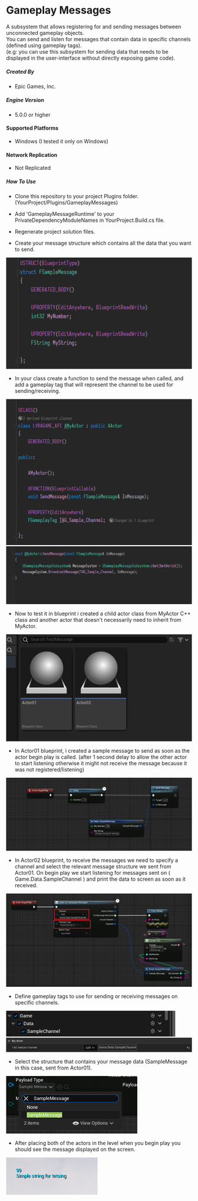 # Gameplay Messages

A subsystem that allows registering for and sending messages between unconnected gameplay objects.
<br>
You can send and listen for messages that contain data in specific channels (defined using gameplay tags).
<br>
(e.g: you can use this subsystem for sending data that needs to be displayed in the user-interface without directly exposing game code).

##### Created By
+ Epic Games, Inc.
 
##### Engine Version
+ 5.0.0 or higher

#### Supported Platforms
+ Windows (I tested it only on Windows)

#### Network Replication
+ Not Replicated

##### How To Use
+ Clone this repository to your project Plugins folder. (YourProject/Plugins/GameplayMessages)
+ Add 'GameplayMessageRuntime' to your PrivateDependencyModuleNames in YourProject.Build.cs file.
+ Regenerate project solution files.

+ Create your message structure which contains all the data that you want to send.

![](/Docs/Capture01.PNG)

+ In your class create a function to send the message when called, and add a gameplay tag that will represent the channel to be used for sending/receiving.

![](/Docs/Capture02.PNG)
![](/Docs/Capture03.PNG)

+ Now to test it in blueprint i created a child actor class from MyActor C++ class and another actor that doesn't necessarily need to inherit from MyActor.

![](/Docs/Capture04.PNG)

+ In Actor01 blueprint, i created a sample message to send as soon as the actor begin play is called. (after 1 second delay to allow the other actor to start listening otherwise it might not receive the message because it was not registered/listening)

![](/Docs/Capture05.PNG)

+ In Actor02 blueprint, to receive the messages we need to specify a channel and select the relevant message structure we sent from Actor01.
On begin play we start listening for messages sent on ( Game.Data.SampleChannel ) and print the data to screen as soon as it received.

![](/Docs/Capture06.PNG)

+ Define gameplay tags to use for sending or receiving messages on specific channels.

![](/Docs/Capture07.PNG)
![](/Docs/Capture08.PNG)

+ Select the structure that contains your message data (SampleMessage in this case, sent from Actor01).

![](/Docs/Capture09.PNG)

+ After placing both of the actors in the level when you begin play you should see the message displayed on the screen.

![](/Docs/Capture10.PNG)
